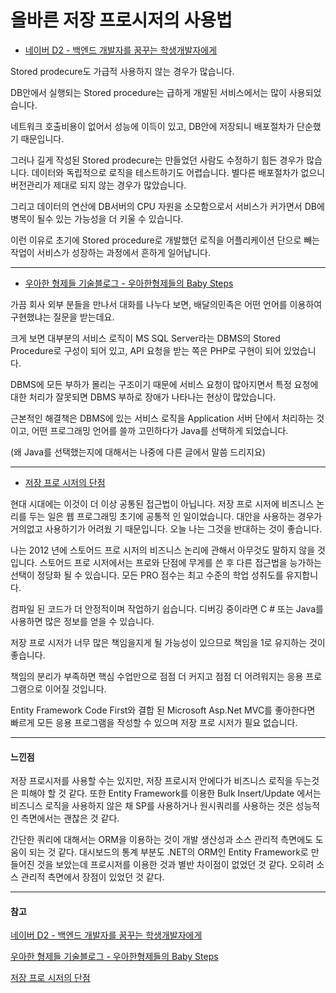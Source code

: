 # 올바른 저장 프로시저의 사용법

- [네이버 D2 - 백엔드 개발자를 꿈꾸는 학생개발자에게](https://d2.naver.com/news/3435170)

Stored prodecure도 가급적 사용하지 않는 경우가 많습니다.

DB안에서 실행되는 Stored procedure는 급하게 개발된 서비스에서는 많이 사용되었습니다.

네트워크 호출비용이 없어서 성능에 이득이 있고, DB안에 저장되니 배포절차가 단순했기 때문입니다.

그러나 길게 작성된 Stored prodecure는 만들었던 사람도 수정하기 힘든 경우가 많습니다.
데이터와 독립적으로 로직을 테스트하기도 어렵습니다. 별다른 배포절차가 없으니 버전관리가 제대로 되지 않는 경우가 많았습니다.

그리고 데이터의 연산에 DB서버의 CPU 자원을 소모함으로서 서비스가 커가면서 DB에 병목이 될수 있는 가능성을 더 키울 수 있습니다.

이런 이유로 초기에 Stored procedure로 개발했던 로직을 어플리케이션 단으로 빼는 작업이 서비스가 성장하는 과정에서 흔하게 일어납니다.

---

- [우아한 형제들 기술블로그 - 우아한형제들의 Baby Steps](http://woowabros.github.io/woowabros/2016/06/30/woowabros_cto.html)

가끔 회사 외부 분들을 만나서 대화를 나누다 보면, 배달의민족은 어떤 언어를 이용하여 구현했냐는 질문을 받는데요.

크게 보면 대부분의 서비스 로직이 MS SQL Server라는 DBMS의 Stored Procedure로 구성이 되어 있고, API 요청을 받는 쪽은 PHP로 구현이 되어 있었습니다.

DBMS에 모든 부하가 몰리는 구조이기 때문에 서비스 요청이 많아지면서 특정 요청에
대한 처리가 잘못되면 DBMS 부하로 장애가 나타나는 현상이 많았습니다.

근본적인 해결책은 DBMS에 있는 서비스 로직을 Application 서버 단에서 처리하는 것이고,
어떤 프로그래밍 언어를 쓸까 고민하다가 Java를 선택하게 되었습니다.

(왜 Java를 선택했는지에 대해서는 나중에 다른 글에서 말씀 드리지요)

---

- [저장 프로 시저의 단점](https://dusted.codes/drawbacks-of-stored-procedures)

현대 시대에는 이것이 더 이상 공통된 접근법이 아닙니다. 저장 프로 시저에 비즈니스 논리를 두는 일은 웹 프로그래밍 초기에 공통적 인 일이었습니다. 대안을 사용하는 경우가 거의없고 사용하기가 어려웠 기 때문입니다. 오늘 나는 그것을 반대하는 것이 좋습니다.

나는 2012 년에 스토어드 프로 시저의 비즈니스 논리에 관해서 아무것도 말하지 않을 것입니다. 스토어드 프로 시저에서는 프로와 단점에 무게를 쓴 후 다른 접근법을 능가하는 선택이 정당화 될 수 있습니다. 모든 PRO 점수는 최고 수준의 학업 성취도를 유지합니다.

컴파일 된 코드가 더 안정적이며 작업하기 쉽습니다. 디버깅 중이라면 C # 또는 Java를 사용하면 많은 정보를 얻을 수 있습니다.

저장 프로 시저가 너무 많은 책임을지게 될 가능성이 있으므로 책임을 1로 유지하는 것이 좋습니다.

책임의 분리가 부족하면 핵심 수업만으로 점점 더 커지고 점점 더 어려워지는 응용 프로그램으로 이어질 것입니다.

Entity Framework Code First와 결합 된 Microsoft Asp.Net MVC를 좋아한다면 빠르게 모든 응용 프로그램을 작성할 수 있으며 저장 프로 시저가 필요 없습니다.

---

#### 느낀점

저장 프로시저를 사용할 수는 있지만, 저장 프로시저 안에다가 비즈니스 로직을 두는것은 피해야 할 것 같다. 또한 Entity Framework를 이용한 Bulk Insert/Update 에서는 비즈니스 로직을 사용하지 않은 채 SP를 사용하거나 원시쿼리를 사용하는 것은 성능적인 측면에서는 괜찮은 것 같다.

간단한 쿼리에 대해서는 ORM을 이용하는 것이 개발 생산성과 소스 관리적 측면에도 도움이 되는 것 같다. 대시보드의 통계 부분도 .NET의 ORM인 Entity Framework로 만들어진 것을 보았는데 프로시저를 이용한 것과 별반 차이점이 없었던 것 같다. 오히려 소스 관리적 측면에서 장점이 있었던 것 같다.

---
#### 참고

[네이버 D2 - 백엔드 개발자를 꿈꾸는 학생개발자에게](https://d2.naver.com/news/3435170)

[우아한 형제들 기술블로그 - 우아한형제들의 Baby Steps](http://woowabros.github.io/woowabros/2016/06/30/woowabros_cto.html)

[저장 프로 시저의 단점](https://dusted.codes/drawbacks-of-stored-procedures)

